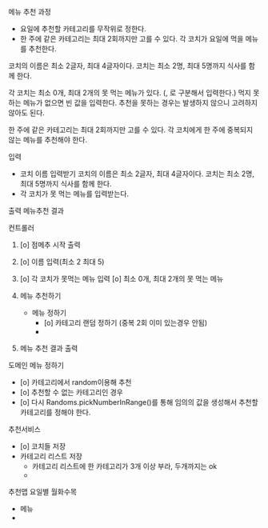 메뉴 추천 과정
- 요일에 추천할 카테고리를 무작위로 정한다.
- 한 주에 같은 카테고리는 최대 2회까지만 고를 수 있다.
  각 코치가 요일에 먹을 메뉴를 추천한다.

코치의 이름은 최소 2글자, 최대 4글자이다.
코치는 최소 2명, 최대 5명까지 식사를 함께 한다.

각 코치는 최소 0개, 최대 2개의 못 먹는 메뉴가 있다. (, 로 구분해서 입력한다.)
먹지 못하는 메뉴가 없으면 빈 값을 입력한다.
추천을 못하는 경우는 발생하지 않으니 고려하지 않아도 된다.

한 주에 같은 카테고리는 최대 2회까지만 고를 수 있다.
각 코치에게 한 주에 중복되지 않는 메뉴를 추천해야 한다.


입력
- 코치 이름 입력받기
  코치의 이름은 최소 2글자, 최대 4글자이다.
  코치는 최소 2명, 최대 5명까지 식사를 함께 한다.
- 각 코치가 못 먹는 메뉴를 입력받는다.

출력
메뉴추천 결과

컨트롤러
1. [o] 점메추 시작 출력
2. [o] 이름 입력(최소 2 최대 5)
3. [o] 각 코치가 못먹는 메뉴 입력
   [o] 최소 0개, 최대 2개의 못 먹는 메뉴

4. 메뉴 추천하기 
   - 메뉴 정하기
     - [o] 카테고리 랜덤 정하기 (중복 2회 이미 있는경우 안됨)
     - 
5. 메뉴 추천 결과 출력

도메인
메뉴 정하기
-  [o] 카테고리에서 random이용해 추천
- [o] 추천할 수 없는 카테고리인 경우 
- [o] 다시 Randoms.pickNumberInRange()를 통해 임의의 값을 생성해서 추천할 카테고리를 정해야 한다.

추천서비스 
- [o] 코치들 저장
- 카테고리 리스트 저장 
  - 카테고리 리스트에 한 카테고리가 3개 이상 부라, 두개까지는 ok
  - 


추천맵
요일별 월화수목

- 메뉴
- 









